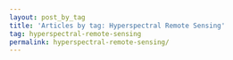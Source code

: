 ```yaml
---
layout: post_by_tag
title: 'Articles by tag: Hyperspectral Remote Sensing'
tag: hyperspectral-remote-sensing
permalink: hyperspectral-remote-sensing/
---
```


<div id="objectives>
The electromagnetic spectrum is composed of thousands of bands representing different types of light energy. Imaging spectrometers break the electromagnetic spectrum into groups of bands that support classification of objects by their spectral properties on the earth's surface. Hyperspectral data consists of many bands - up to hundreds of bands - that cover the electromagnetic spectrum.
</div>